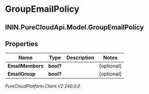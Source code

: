 # GroupEmailPolicy

## ININ.PureCloudApi.Model.GroupEmailPolicy

## Properties

|Name | Type | Description | Notes|
|------------ | ------------- | ------------- | -------------|
| **EmailMembers** | **bool?** |  | [optional] |
| **EmailGroup** | **bool?** |  | [optional] |



_PureCloudPlatform.Client.V2 240.0.0_
